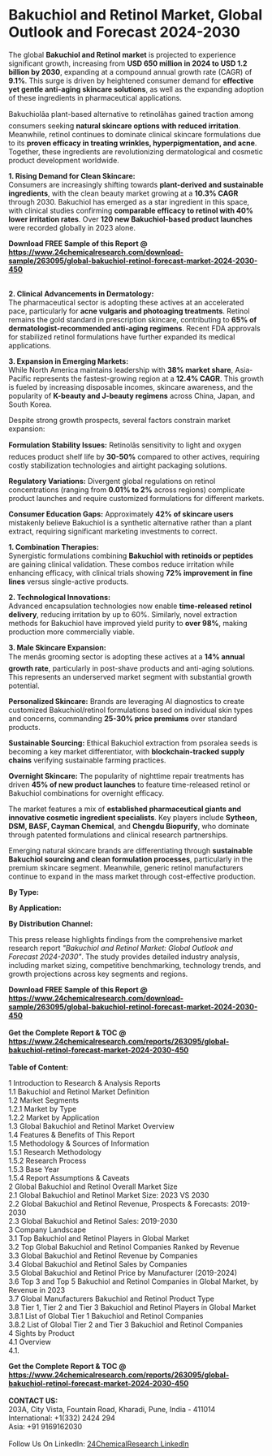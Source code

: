 <h1>Bakuchiol and Retinol Market, Global Outlook and Forecast 2024-2030</h1><p>The global <strong>Bakuchiol and Retinol market</strong> is projected to experience significant growth, increasing from <strong>USD 650 million in 2024 to USD 1.2 billion by 2030</strong>, expanding at a compound annual growth rate (CAGR) of <strong>9.1%</strong>. This surge is driven by heightened consumer demand for <strong>effective yet gentle anti-aging skincare solutions</strong>, as well as the expanding adoption of these ingredients in pharmaceutical applications.</p><p>Bakuchiolâa plant-based alternative to retinolâhas gained traction among consumers seeking <strong>natural skincare options with reduced irritation</strong>. Meanwhile, retinol continues to dominate clinical skincare formulations due to its <strong>proven efficacy in treating wrinkles, hyperpigmentation, and acne</strong>. Together, these ingredients are revolutionizing dermatological and cosmetic product development worldwide.</p><p><strong>1. Rising Demand for Clean Skincare:</strong><br>
Consumers are increasingly shifting towards <strong>plant-derived and sustainable ingredients</strong>, with the clean beauty market growing at a <strong>10.3% CAGR</strong> through 2030. Bakuchiol has emerged as a star ingredient in this space, with clinical studies confirming <strong>comparable efficacy to retinol with 40% lower irritation rates</strong>. Over <strong>120 new Bakuchiol-based product launches</strong> were recorded globally in 2023 alone.</p><div><b>Download FREE Sample of this Report @ 
            <a href="https://www.24chemicalresearch.com/download-sample/263095/global-bakuchiol-retinol-forecast-market-2024-2030-450">
            https://www.24chemicalresearch.com/download-sample/263095/global-bakuchiol-retinol-forecast-market-2024-2030-450</a></b></div><br><p><strong>2. Clinical Advancements in Dermatology:</strong><br>
The pharmaceutical sector is adopting these actives at an accelerated pace, particularly for <strong>acne vulgaris and photoaging treatments</strong>. Retinol remains the gold standard in prescription skincare, contributing to <strong>65% of dermatologist-recommended anti-aging regimens</strong>. Recent FDA approvals for stabilized retinol formulations have further expanded its medical applications.</p><p><strong>3. Expansion in Emerging Markets:</strong><br>
While North America maintains leadership with <strong>38% market share</strong>, Asia-Pacific represents the fastest-growing region at a <strong>12.4% CAGR</strong>. This growth is fueled by increasing disposable incomes, skincare awareness, and the popularity of <strong>K-beauty and J-beauty regimens</strong> across China, Japan, and South Korea.</p><p>Despite strong growth prospects, several factors constrain market expansion:</p><p><strong>Formulation Stability Issues:</strong> Retinolâs sensitivity to light and oxygen reduces product shelf life by <strong>30-50%</strong> compared to other actives, requiring costly stabilization technologies and airtight packaging solutions.</p><p><strong>Regulatory Variations:</strong> Divergent global regulations on retinol concentrations (ranging from <strong>0.01% to 2%</strong> across regions) complicate product launches and require customized formulations for different markets.</p><p><strong>Consumer Education Gaps:</strong> Approximately <strong>42% of skincare users</strong> mistakenly believe Bakuchiol is a synthetic alternative rather than a plant extract, requiring significant marketing investments to correct.</p><p><strong>1. Combination Therapies:</strong><br>
Synergistic formulations combining <strong>Bakuchiol with retinoids or peptides</strong> are gaining clinical validation. These combos reduce irritation while enhancing efficacy, with clinical trials showing <strong>72% improvement in fine lines</strong> versus single-active products.</p><p><strong>2. Technological Innovations:</strong><br>
Advanced encapsulation technologies now enable <strong>time-released retinol delivery</strong>, reducing irritation by up to 60%. Similarly, novel extraction methods for Bakuchiol have improved yield purity to <strong>over 98%</strong>, making production more commercially viable.</p><p><strong>3. Male Skincare Expansion:</strong><br>
The menâs grooming sector is adopting these actives at a <strong>14% annual growth rate</strong>, particularly in post-shave products and anti-aging solutions. This represents an underserved market segment with substantial growth potential.</p><p><strong>Personalized Skincare:</strong> Brands are leveraging AI diagnostics to create customized Bakuchiol/retinol formulations based on individual skin types and concerns, commanding <strong>25-30% price premiums</strong> over standard products.</p><p><strong>Sustainable Sourcing:</strong> Ethical Bakuchiol extraction from psoralea seeds is becoming a key market differentiator, with <strong>blockchain-tracked supply chains</strong> verifying sustainable farming practices.</p><p><strong>Overnight Skincare:</strong> The popularity of nighttime repair treatments has driven <strong>45% of new product launches</strong> to feature time-released retinol or Bakuchiol combinations for overnight efficacy.</p><p>The market features a mix of <strong>established pharmaceutical giants and innovative cosmetic ingredient specialists</strong>. Key players include <strong>Sytheon, DSM, BASF, Cayman Chemical</strong>, and <strong>Chengdu Biopurify</strong>, who dominate through patented formulations and clinical research partnerships.</p><p>Emerging natural skincare brands are differentiating through <strong>sustainable Bakuchiol sourcing and clean formulation processes</strong>, particularly in the premium skincare segment. Meanwhile, generic retinol manufacturers continue to expand in the mass market through cost-effective production.</p><p><strong>By Type:</strong></p><p><strong>By Application:</strong></p><p><strong>By Distribution Channel:</strong></p><p>This press release highlights findings from the comprehensive market research report <em>"Bakuchiol and Retinol Market: Global Outlook and Forecast 2024-2030"</em>. The study provides detailed industry analysis, including market sizing, competitive benchmarking, technology trends, and growth projections across key segments and regions.</p><div><b>Download FREE Sample of this Report @ 
            <a href="https://www.24chemicalresearch.com/download-sample/263095/global-bakuchiol-retinol-forecast-market-2024-2030-450">
            https://www.24chemicalresearch.com/download-sample/263095/global-bakuchiol-retinol-forecast-market-2024-2030-450</a></b></div><br><div><b>Get the Complete Report & TOC @ 
            <a href="https://www.24chemicalresearch.com/reports/263095/global-bakuchiol-retinol-forecast-market-2024-2030-450">
            https://www.24chemicalresearch.com/reports/263095/global-bakuchiol-retinol-forecast-market-2024-2030-450</a></b></div><br>
            <b>Table of Content:</b><p>1 Introduction to Research & Analysis Reports<br />
    1.1 Bakuchiol and Retinol Market Definition<br />
    1.2 Market Segments<br />
        1.2.1 Market by Type<br />
        1.2.2 Market by Application<br />
    1.3 Global Bakuchiol and Retinol Market Overview<br />
    1.4 Features & Benefits of This Report<br />
    1.5 Methodology & Sources of Information<br />
        1.5.1 Research Methodology<br />
        1.5.2 Research Process<br />
        1.5.3 Base Year<br />
        1.5.4 Report Assumptions & Caveats<br />
2 Global Bakuchiol and Retinol Overall Market Size<br />
    2.1 Global Bakuchiol and Retinol Market Size: 2023 VS 2030<br />
    2.2 Global Bakuchiol and Retinol Revenue, Prospects & Forecasts: 2019-2030<br />
    2.3 Global Bakuchiol and Retinol Sales: 2019-2030<br />
3 Company Landscape<br />
    3.1 Top Bakuchiol and Retinol Players in Global Market<br />
    3.2 Top Global Bakuchiol and Retinol Companies Ranked by Revenue<br />
    3.3 Global Bakuchiol and Retinol Revenue by Companies<br />
    3.4 Global Bakuchiol and Retinol Sales by Companies<br />
    3.5 Global Bakuchiol and Retinol Price by Manufacturer (2019-2024)<br />
    3.6 Top 3 and Top 5 Bakuchiol and Retinol Companies in Global Market, by Revenue in 2023<br />
    3.7 Global Manufacturers Bakuchiol and Retinol Product Type<br />
    3.8 Tier 1, Tier 2 and Tier 3 Bakuchiol and Retinol Players in Global Market<br />
        3.8.1 List of Global Tier 1 Bakuchiol and Retinol Companies<br />
        3.8.2 List of Global Tier 2 and Tier 3 Bakuchiol and Retinol Companies<br />
4 Sights by Product<br />
    4.1 Overview<br />
        4.1.</p><div><b>Get the Complete Report & TOC @ 
            <a href="https://www.24chemicalresearch.com/reports/263095/global-bakuchiol-retinol-forecast-market-2024-2030-450">
            https://www.24chemicalresearch.com/reports/263095/global-bakuchiol-retinol-forecast-market-2024-2030-450</a></b></div><br><b>CONTACT US:</b><br>
            203A, City Vista, Fountain Road, Kharadi, Pune, India - 411014<br>
            International: +1(332) 2424 294<br>
            Asia: +91 9169162030 <br><br>
            Follow Us On LinkedIn: <a href="https://www.linkedin.com/company/24chemicalresearch/">24ChemicalResearch LinkedIn</a>